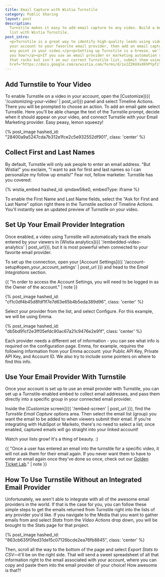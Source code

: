 ```yaml
---
title: Email Capture with Wistia Turnstile
category: Public Sharing
layout: post
description: 
  Turnstile makes it easy to add email capture to any video. Build a better email
  list with Wistia Turnstile.
post_intro: 
  <p>Turnstile is a great way to identify high-quality leads using video. Connect
  your account to your favorite email provider, then add an email capture gate to
  any point in your video.</p><p>Setting up Turnstile is a breeze, we'll show
  you how!</p><p>If you use an email provider or marketing automation system
  that rocks but isn't on our current Turnstile list, submit them using <a
  href="https://docs.google.com/a/wistia.com/forms/d/1x2Z2KUdxXKhPYpfzfQJLVq7upAnhryBWZt2Y4IUPiTs/viewform" target="_blank">this form</a>.</p>
---
```


## Add Turnstile to Your Video

To enable Turnstile on a video in your account, open the [Customize]({{ '/customizing-your-video' | post_url}}) panel and select Timeline Actions. There you will be prompted to choose an action. To add an email gate select Turnstile. Here you'll be able change the text of the Turnstile prompt, decide when it should appear on your video, and connect Turnstile with your Email Marketing provider. Easy peasy, lemon squeezy!

{% post_image hashed_id: "28400a9a5247cda7b312e1fce2c5e932552df901", class: 'center' %}

## Collect First and Last Names

By default, Turnstile will only ask people to enter an email address. "But Wistia!" you exclaim, "I want to ask for first and last names so I can personalize my follow up emails!" Fear not, fellow marketer. Turnstile has you covered: 

{% wistia_embed hashed_id: qmdaw5lke0, embedType: iframe %}

To enable the First Name and Last Name fields, select the "Ask for First and Last Name" option right there in the Turnstile section of Timeline Actions. You'll instantly see an updated preview of Turnstile on your video.

## Set Up Your Email Provider Integration

Once enabled, a video using Turnstile will automatically track the emails entered 
by your viewers in [Wistia analytics]({{ '/embedded-video-analytics' | post_url}}),
but it is most powerful when connected to your favorite email provider.

To set up the connection, open your [Account Settings]({{ '/account-setup#open_your_account_setings' | post_url }}) and head to the *Email Integrations* section.

{{ "In order to access the Account Settings, you will need to be logged in as the Owner of the account." | note }}

{% post_image hashed_id: "cf1c0df4b45d8fdf1f7e7d63e65b4b5eda389d96", class: 'center' %}

Select your provider from the list, and select <span
class="faux_button">Configure</span>. For this example, we will be using Emma.

{% post_image hashed_id: "db5bd91cf2e3ff05efdc90ac67a21c9476e2e91f", class: 'center' %}

Each provider needs a different set of information - you can see what info is
required on the configuration page. Emma, for example, requires the following
information from your Emma account: your Public API Key, Private API Key, and
Account ID. We also try to include some pointers on where to find this info.

## Use Your Email Provider With Turnstile

Once your account is set up to use an email provider with Turnstile, you can set 
up a Turnstile-enabled embed to collect email addresses, and pass them directly
into a specific group in your connected email provider.

Inside the [Customize screen]({{ '/embed-screen' | post_url }}), find the 
*Turnstile Email Capture* options area. Then select the 
email list (group) you want the email to be added to when viewers submit their 
email. If you're integrating with HubSpot or Marketo, there's no need to select
a list; once enabled, captured emails will go straight into your linked account!

Watch your lists grow! It's a thing of beauty. :) 

{{ "Once a user has entered an email into the turnstile for a specific video, it will not ask them for their email again. If you never want them to have to enter an email again once they've done so once, check out our [Golden Ticket Lab](http://wistia.com/labs/turnstile-golden-ticket/)." | note }}

## How To Use Turnstile Without an Integrated Email Provider

Unfortunately, we aren't able to integrate with all of the awesome email providers in the world. If that is the case for you, you can follow these simple steps to get the emails returned from Turnstile right into the lists of any provider you'd like. If you navigate to the Media that you want to gather emails from and select *Stats* from the *Video Actions* drop down, you will be brought to the Stats page for that project. 

{% post_image hashed_id: "863cb635f0fed31de15c07126bcde2ea76fb8845", class: 'center' %}

Then, scroll all the way to the bottom of the page and select *Export Stats to CSV*—it'll be on the right side. That will send a sweet spreadsheet of all that information right to the email associated with your account, where you can copy and paste them into the email provider of your choice! How awesome is that?!
